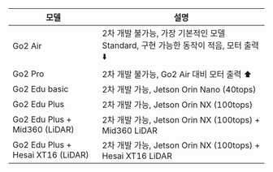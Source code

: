 | 모델 | 설명 |  
|------|-------------------|  
| Go2 Air |	2차 개발 불가능, 가장 기본적인 모델 Standard, 구현 가능한 동작이 적음, 모터 출력 ⬇️ |  
| Go2 Pro |	2차 개발 불가능, Go2 Air 대비 모터 출력 ⬆️ |  
| Go2 Edu basic | 2차 개발 가능, Jetson Orin Nano (40tops) |  
| Go2 Edu Plus | 2차 개발 가능, Jetson Orin NX (100tops) |  
| Go2 Edu Plus + Mid360 (LiDAR) | 2차 개발 가능, Jetson Orin NX (100tops) + Mid360 LiDAR |  
| Go2 Edu Plus + Hesai XT16 (LiDAR) | 2차 개발 가능, Jetson Orin NX (100tops) + Hesai XT16 LiDAR |  